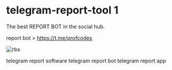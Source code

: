 # telegram-report-tool 1

The best REPORT BOT in the social hub. 

report bot > https://t.me/profcodes

![rbs](https://github.com/user-attachments/assets/79d4022f-853b-4acb-adb9-f7db7ce6ce55)

telegram report software
telegram report bot
telegram report app
